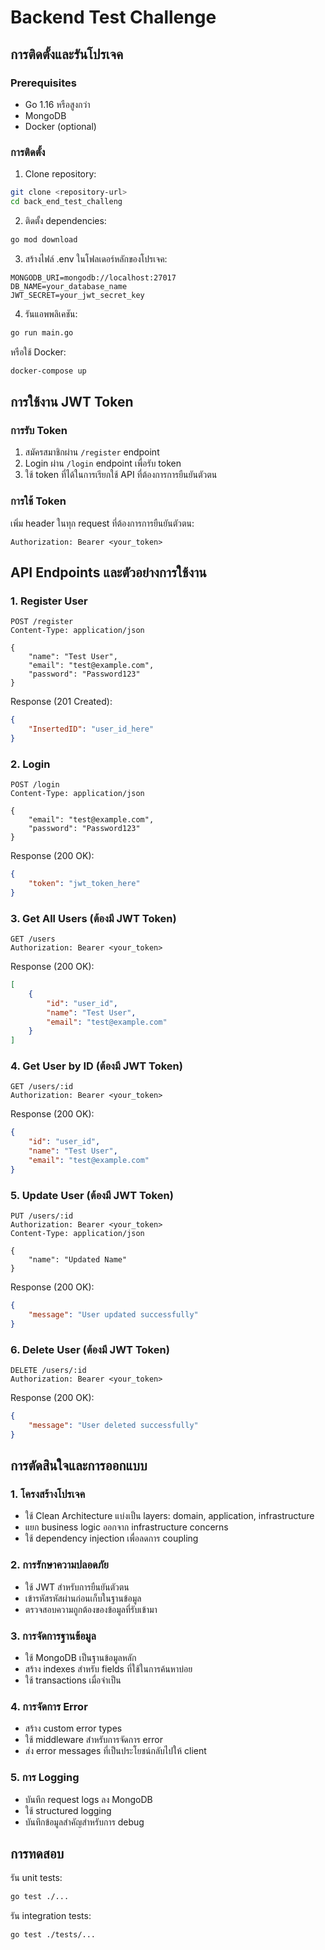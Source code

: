 # Backend Test Challenge

## การติดตั้งและรันโปรเจค

### Prerequisites
- Go 1.16 หรือสูงกว่า
- MongoDB
- Docker (optional)

### การติดตั้ง
1. Clone repository:
```bash
git clone <repository-url>
cd back_end_test_challeng
```

2. ติดตั้ง dependencies:
```bash
go mod download
```

3. สร้างไฟล์ .env ในโฟลเดอร์หลักของโปรเจค:
```env
MONGODB_URI=mongodb://localhost:27017
DB_NAME=your_database_name
JWT_SECRET=your_jwt_secret_key
```

4. รันแอพพลิเคชัน:
```bash
go run main.go
```

หรือใช้ Docker:
```bash
docker-compose up
```

## การใช้งาน JWT Token

### การรับ Token
1. สมัครสมาชิกผ่าน `/register` endpoint
2. Login ผ่าน `/login` endpoint เพื่อรับ token
3. ใช้ token ที่ได้ในการเรียกใช้ API ที่ต้องการการยืนยันตัวตน

### การใช้ Token
เพิ่ม header ในทุก request ที่ต้องการการยืนยันตัวตน:
```
Authorization: Bearer <your_token>
```

## API Endpoints และตัวอย่างการใช้งาน

### 1. Register User
```http
POST /register
Content-Type: application/json

{
    "name": "Test User",
    "email": "test@example.com",
    "password": "Password123"
}
```

Response (201 Created):
```json
{
    "InsertedID": "user_id_here"
}
```

### 2. Login
```http
POST /login
Content-Type: application/json

{
    "email": "test@example.com",
    "password": "Password123"
}
```

Response (200 OK):
```json
{
    "token": "jwt_token_here"
}
```

### 3. Get All Users (ต้องมี JWT Token)
```http
GET /users
Authorization: Bearer <your_token>
```

Response (200 OK):
```json
[
    {
        "id": "user_id",
        "name": "Test User",
        "email": "test@example.com"
    }
]
```

### 4. Get User by ID (ต้องมี JWT Token)
```http
GET /users/:id
Authorization: Bearer <your_token>
```

Response (200 OK):
```json
{
    "id": "user_id",
    "name": "Test User",
    "email": "test@example.com"
}
```

### 5. Update User (ต้องมี JWT Token)
```http
PUT /users/:id
Authorization: Bearer <your_token>
Content-Type: application/json

{
    "name": "Updated Name"
}
```

Response (200 OK):
```json
{
    "message": "User updated successfully"
}
```

### 6. Delete User (ต้องมี JWT Token)
```http
DELETE /users/:id
Authorization: Bearer <your_token>
```

Response (200 OK):
```json
{
    "message": "User deleted successfully"
}
```

## การตัดสินใจและการออกแบบ

### 1. โครงสร้างโปรเจค
- ใช้ Clean Architecture แบ่งเป็น layers: domain, application, infrastructure
- แยก business logic ออกจาก infrastructure concerns
- ใช้ dependency injection เพื่อลดการ coupling

### 2. การรักษาความปลอดภัย
- ใช้ JWT สำหรับการยืนยันตัวตน
- เข้ารหัสรหัสผ่านก่อนเก็บในฐานข้อมูล
- ตรวจสอบความถูกต้องของข้อมูลที่รับเข้ามา

### 3. การจัดการฐานข้อมูล
- ใช้ MongoDB เป็นฐานข้อมูลหลัก
- สร้าง indexes สำหรับ fields ที่ใช้ในการค้นหาบ่อย
- ใช้ transactions เมื่อจำเป็น

### 4. การจัดการ Error
- สร้าง custom error types
- ใช้ middleware สำหรับการจัดการ error
- ส่ง error messages ที่เป็นประโยชน์กลับไปให้ client

### 5. การ Logging
- บันทึก request logs ลง MongoDB
- ใช้ structured logging
- บันทึกข้อมูลสำคัญสำหรับการ debug

## การทดสอบ
รัน unit tests:
```bash
go test ./...
```

รัน integration tests:
```bash
go test ./tests/...
``` 
